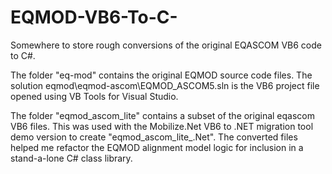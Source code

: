 # EQMOD-VB6-To-C-
Somewhere to store rough conversions of the original EQASCOM VB6 code to C#.

The folder "eq-mod" contains the original EQMOD source code files. 
The solution eqmod\eqmod-ascom\EQMOD_ASCOM5.sln is the VB6 project file opened using VB Tools for Visual Studio.

The folder "eqmod_ascom_lite" contains a subset of the original eqascom VB6 files. This was used with the Mobilize.Net
VB6 to .NET migration tool demo version to create "eqmod_ascom_lite_.Net". The converted files helped me refactor the
EQMOD alignment model logic for inclusion in a stand-a-lone C# class library.
